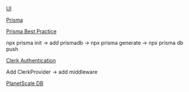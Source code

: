 [UI](https://ui.shadcn.com/docs)

[Prisma](https://www.prisma.io/docs/getting-started/quickstart)

[Prisma Best Practice](https://www.prisma.io/docs/orm/more/help-and-troubleshooting/help-articles/nextjs-prisma-client-dev-practices)

npx prisma init -> add prismadb -> npx prisma generate -> npx prisma db push

[Clerk Authentication](https://clerk.com/docs/quickstarts/nextjs?_gl=1*14v42uz*_gcl_au*MTg0NDc3NDU1OC4xNzA0NDMwMDI2*_ga*MTg4NjM4NTEwOC4xNzA0NDMwMDI2*_ga_1WMF5X234K*MTcwNDQzMDAyNi4xLjEuMTcwNDQzMDU2NC4wLjAuMA..)

Add ClerkProvider -> add middleware

[PlanetScale DB](https://app.planetscale.com)
